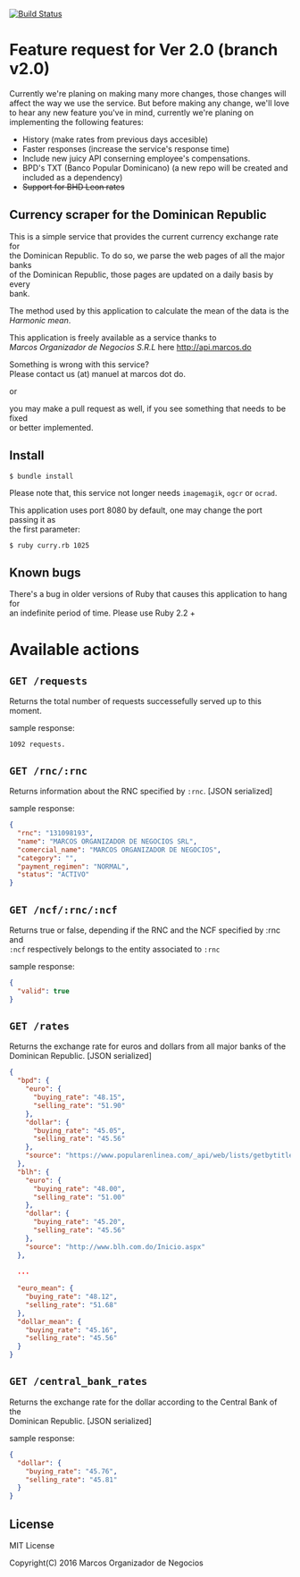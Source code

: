 [![Build Status](https://travis-ci.org/MaG21/curry.svg?branch=master)](https://travis-ci.org/MaG21/curry)

# Feature request for Ver 2.0 (branch v2.0)
Currently we're planing on making many more changes, those changes will affect the way we use the service. But before making any change, we'll love to hear any new feature you've in mind, currently we're planing on implementing the following features:

- History (make rates from previous days accesible)
- Faster responses (increase the service's response time)
- Include new juicy API conserning employee's compensations.
- BPD's TXT (Banco Popular Dominicano) (a new repo will be created and included as a dependency)
- ~~Support for BHD Leon rates~~

## Currency scraper for the Dominican Republic

This is a simple service that provides the current currency exchange rate for<br>
the Dominican Republic. To do so, we parse the web pages of all the major banks<br>
of the Dominican Republic, those pages are updated on a daily basis by every<br>
bank.

The method used by this application to calculate the mean of the data is the<br>
_Harmonic mean_.

This application is freely available as a service thanks to<br>
_Marcos Organizador de Negocios S.R.L_ here http://api.marcos.do<br>

Something is wrong with this service?<br>
Please contact us (at) manuel at marcos dot do.<br>

or<br>

you may make a pull request as well, if you see something that needs to be fixed<br>
or better implemented.<br>

## Install

```shell
$ bundle install
```

Please note that, this service not longer needs `imagemagik`, `ogcr` or `ocrad`.

This application uses port 8080 by default, one may change the port passing it as<br>
the first parameter:

```shell
$ ruby curry.rb 1025
```

## Known bugs

There's a bug in older versions of Ruby that causes this application to hang for<br>
an indefinite period of time. Please use Ruby 2.2 +

# Available actions

## ``GET /requests``

Returns the total number of requests successefully served up to this moment.

sample response:

	1092 requests.

## ``GET /rnc/:rnc``

Returns information about the RNC specified by `:rnc`. [JSON serialized]<br>

sample response:

```json
{
  "rnc": "131098193",
  "name": "MARCOS ORGANIZADOR DE NEGOCIOS SRL",
  "comercial_name": "MARCOS ORGANIZADOR DE NEGOCIOS",
  "category": "",
  "payment_regimen": "NORMAL",
  "status": "ACTIVO"
}
```

## ``GET /ncf/:rnc/:ncf``

Returns true or false, depending if the RNC and the NCF specified by :rnc and<br>
``:ncf`` respectively belongs to the entity associated to ``:rnc``<br>

sample response:

```json
{
  "valid": true
}
```

## ``GET /rates``

Returns the exchange rate for euros and dollars from all major banks of the<br>
Dominican Republic. [JSON serialized]<br>

```json
{
  "bpd": {
    "euro": {
      "buying_rate": "48.15",
      "selling_rate": "51.90"
    },
    "dollar": {
      "buying_rate": "45.05",
      "selling_rate": "45.56"
    },
    "source": "https://www.popularenlinea.com/_api/web/lists/getbytitle('Rates')/items"
  },
  "blh": {
    "euro": {
      "buying_rate": "48.00",
      "selling_rate": "51.00"
    },
    "dollar": {
      "buying_rate": "45.20",
      "selling_rate": "45.56"
    },
    "source": "http://www.blh.com.do/Inicio.aspx"
  },
  
  ...
  
  "euro_mean": {
    "buying_rate": "48.12",
    "selling_rate": "51.68"
  },
  "dollar_mean": {
    "buying_rate": "45.16",
    "selling_rate": "45.56"
  }
}
```

## ``GET /central_bank_rates``

Returns the exchange rate for the dollar according to the Central Bank of the<br>
Dominican Republic. [JSON serialized]

sample response:

```json
{
  "dollar": {
    "buying_rate": "45.76",
    "selling_rate": "45.81"
  }
}
```

## License
MIT License<br>

Copyright(C) 2016 Marcos Organizador de Negocios

